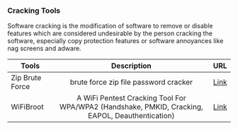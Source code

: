 ### Cracking Tools

Software cracking is the modification of software to remove or disable features which are considered undesirable by the person cracking the software, especially copy protection features or software annoyances like nag screens and adware.

| Tools        | Description | URL | 
| --------------- |:---------:|:---:|
|Zip Brute Force | brute force zip file password cracker | [Link](https://github.com/AccessRetrieved/brute_force_zip_password_cracker)|
|WiFiBroot | A WiFi Pentest Cracking Tool For WPA/WPA2 (Handshake, PMKID, Cracking, EAPOL, Deauthentication)| [Link](https://github.com/hash3liZer/WiFiBroot)|
